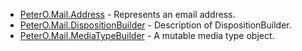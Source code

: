 * [PeterO.Mail.Address](PeterO.Mail.Address.md) - Represents an email address.
 * [PeterO.Mail.DispositionBuilder](PeterO.Mail.DispositionBuilder.md) - Description of DispositionBuilder.
 * [PeterO.Mail.MediaTypeBuilder](PeterO.Mail.MediaTypeBuilder.md) - A mutable media type object.
